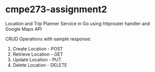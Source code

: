 # cmpe273-assignment2

Location and Trip Planner Service in Go using httprouter handler and Google Maps API

CRUD Operations with sample response:

1. Create Location - POST
2. Retrieve Location - GET
3. Update Location - PUT
4. Delete Location - DELETE
